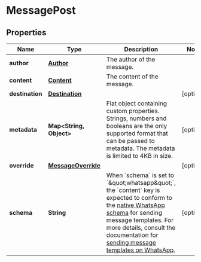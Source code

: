 

# MessagePost


## Properties

| Name | Type | Description | Notes |
|------------ | ------------- | ------------- | -------------|
|**author** | [**Author**](Author.md) | The author of the message. |  |
|**content** | [**Content**](Content.md) | The content of the message. |  |
|**destination** | [**Destination**](Destination.md) |  |  [optional] |
|**metadata** | **Map&lt;String, Object&gt;** | Flat object containing custom properties. Strings, numbers and booleans  are the only supported format that can be passed to metadata. The metadata is limited to 4KB in size.  |  [optional] |
|**override** | [**MessageOverride**](MessageOverride.md) |  |  [optional] |
|**schema** | **String** | When &#x60;schema&#x60; is set to &#x60;\&quot;whatsapp\&quot;&#x60;, the &#x60;content&#x60; key is expected to conform to the [native WhatsApp schema](https://developers.facebook.com/docs/whatsapp/api/messages/message-templates) for sending message templates. For more details, consult the documentation for [sending message templates on WhatsApp](https://developer.zendesk.com/documentation/conversations/messaging-platform/programmable-conversations/message-overrides/#template-messages).  |  [optional] |



